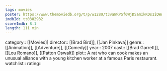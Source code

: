 ```yaml
---
tags: movies
poster: https://www.themoviedb.org/t/p/w1280/t3vaWRPSf6WjDSamIkKDs1iQWna.jpg
imdbId: tt0382932
scoreImdb: 8.1
length: 111 min
---
```


category:: [[Movies]]
director:: [[Brad Bird]], [[Jan Pinkava]]
genre:: [[Animation]], [[Adventure]], [[Comedy]]
year:: 2007
cast:: [[Brad Garrett]], [[Lou Romano]], [[Patton Oswalt]]
plot:: A rat who can cook makes an unusual alliance with a young kitchen worker at a famous Paris restaurant.
watchlist::
rating::
